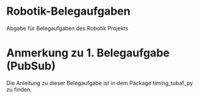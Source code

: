 # Robotik-Belegaufgaben
Abgabe für Belegaufgaben des Robotik Projekts

# Anmerkung zu 1. Belegaufgabe (PubSub)
Die Anleitung zu dieser Belegaufgabe ist in dem Package timing_tubaf_py zu finden.
